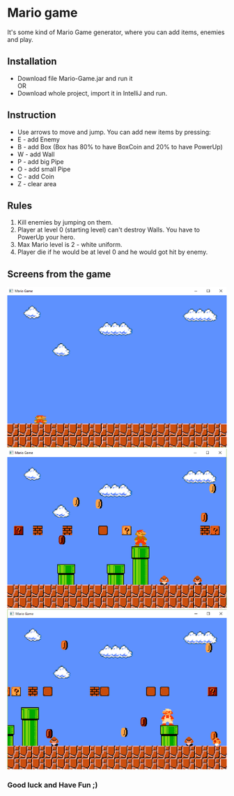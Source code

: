 # Mario game
It's some kind of Mario Game generator, where you can add items, enemies and play.

## Installation
*   Download file Mario-Game.jar and run it  
OR  
*   Download whole project, import it in IntelliJ and run.

## Instruction
*   Use arrows to move and jump. You can add new items by pressing:
*   E - add Enemy
*   B - add Box (Box has 80% to have BoxCoin and 20% to have PowerUp)
*   W - add Wall
*   P - add big Pipe
*   O - add small Pipe
*   C - add Coin
*   Z - clear area

## Rules

1.  Kill enemies by jumping on them.
2.  Player at level 0 (starting level) can't destroy Walls. You have to PowerUp your hero.
3.  Max Mario level is 2 - white uniform.
4.  Player die if he would be at level 0 and he would got hit by enemy.

## Screens from the game
<img src="/screenshots/Screen1.PNG" width="550">  
<img src="/screenshots/Screen2.PNG" width="550">  
<img src="/screenshots/Screen3.PNG" width="550">  

### Good luck and Have Fun ;)
